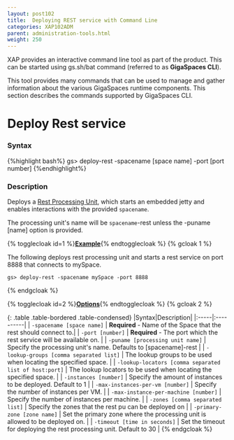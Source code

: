 ```yaml
---
layout: post102
title:  Deploying REST service with Command Line
categories: XAP102ADM
parent: administration-tools.html
weight: 250
---
```




XAP provides an interactive command line tool as part of the product. This can be started using gs.sh/bat command (referred to as **GigaSpaces CLI**).

This tool provides many commands that can be used to manage and gather information about the various GigaSpaces runtime components. This section describes the commands supported by GigaSpaces CLI.


# Deploy Rest service

### Syntax

{%highlight bash%}
gs> deploy-rest -spacename [space name] -port [port number]
{%endhighlight%}

### Description

Deploys a [Rest Processing Unit]({%currentjavaurl%}/rest-service-overview.html), which starts an embedded jetty and enables interactions with the provided `spacename`.

The processing unit's name will be `spacename`-rest unless the -puname [name] option is provided.


{% togglecloak id=1 %}**<u>Example</u>**{% endtogglecloak %}
{% gcloak 1 %}


The following deploys rest processing unit and starts a rest service on port 8888 that connects to mySpace.

    gs> deploy-rest -spacename mySpace -port 8888


{% endgcloak %}

{% togglecloak id=2 %}**<u>Options</u>**{% endtogglecloak %}
{% gcloak 2 %}

{: .table .table-bordered .table-condensed}
|Syntax|Description|
|:-----|:----------|
| `-spacename [space name]` | **Required** - Name of the Space that the rest should connect to.|
| `-port [number]` | **Required** - The port which the rest service will be available on. |
| `-puname [processing unit name]` |  Specify the processing unit's name. Defaults to [spacename]-rest |
| `-lookup-groups [comma separated list]` |  The lookup groups to be used when locating the specified space. |
| `-lookup-locators [comma separated list of host:port]` | The lookup locators to be used when locating the specified space. |
| `-instances [number]` |  Specify the amount of instances to be deployed. Default to 1 |
| `-max-instances-per-vm [number]` |  Specify the number of instances per VM. |
| `-max-instance-per-machine [number]` |  Specify the number of instances per machine. |
| `-zones [comma separated list]` |  Specify the zones that the rest pu can be deployed on |
| `-primary-zone [zone name]` |  Set the primary zone where the processing unit is allowed to be deployed on. |
| `-timeout [time in seconds]` |  Set the timeout for deploying the rest processing unit. Default to 30 |
{% endgcloak %}

